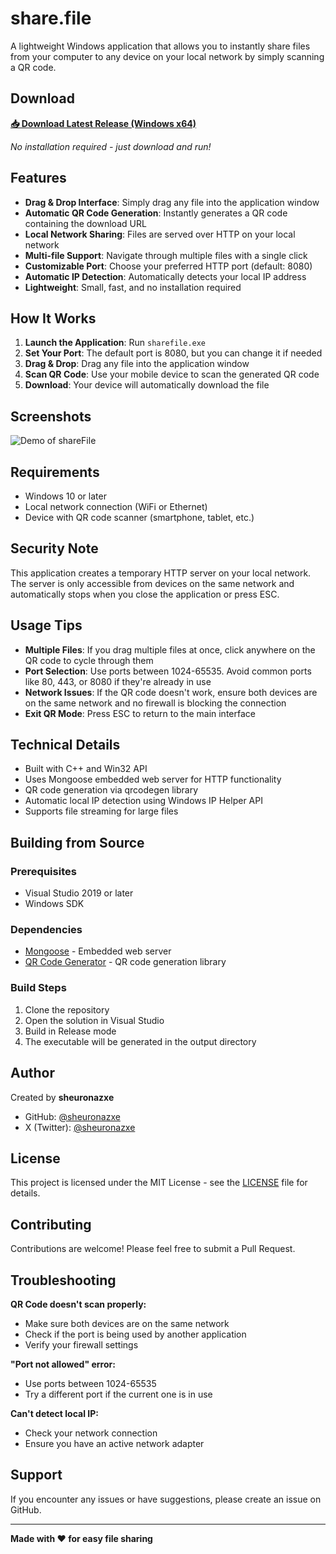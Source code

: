 # share.file

A lightweight Windows application that allows you to instantly share files from your computer to any device on your local network by simply scanning a QR code.

## Download

**[📥 Download Latest Release (Windows x64)](https://github.com/sheuronazxe/sharefile/raw/refs/heads/main/release-x64/sharefile.exe)**

*No installation required - just download and run!*

## Features

- **Drag & Drop Interface**: Simply drag any file into the application window
- **Automatic QR Code Generation**: Instantly generates a QR code containing the download URL
- **Local Network Sharing**: Files are served over HTTP on your local network
- **Multi-file Support**: Navigate through multiple files with a single click
- **Customizable Port**: Choose your preferred HTTP port (default: 8080)
- **Automatic IP Detection**: Automatically detects your local IP address
- **Lightweight**: Small, fast, and no installation required

## How It Works

1. **Launch the Application**: Run `sharefile.exe`
2. **Set Your Port**: The default port is 8080, but you can change it if needed
3. **Drag & Drop**: Drag any file into the application window
4. **Scan QR Code**: Use your mobile device to scan the generated QR code
5. **Download**: Your device will automatically download the file

## Screenshots

![Demo of shareFile](demo/demo.gif)

## Requirements

- Windows 10 or later
- Local network connection (WiFi or Ethernet)
- Device with QR code scanner (smartphone, tablet, etc.)

## Security Note

This application creates a temporary HTTP server on your local network. The server is only accessible from devices on the same network and automatically stops when you close the application or press ESC.

## Usage Tips

- **Multiple Files**: If you drag multiple files at once, click anywhere on the QR code to cycle through them
- **Port Selection**: Use ports between 1024-65535. Avoid common ports like 80, 443, or 8080 if they're already in use
- **Network Issues**: If the QR code doesn't work, ensure both devices are on the same network and no firewall is blocking the connection
- **Exit QR Mode**: Press ESC to return to the main interface

## Technical Details

- Built with C++ and Win32 API
- Uses Mongoose embedded web server for HTTP functionality
- QR code generation via qrcodegen library
- Automatic local IP detection using Windows IP Helper API
- Supports file streaming for large files

## Building from Source

### Prerequisites
- Visual Studio 2019 or later
- Windows SDK

### Dependencies
- [Mongoose](https://github.com/cesanta/mongoose) - Embedded web server
- [QR Code Generator](https://github.com/nayuki/QR-Code-generator) - QR code generation library

### Build Steps
1. Clone the repository
2. Open the solution in Visual Studio
3. Build in Release mode
4. The executable will be generated in the output directory

## Author

Created by **sheuronazxe**

- GitHub: [@sheuronazxe](https://github.com/sheuronazxe)
- X (Twitter): [@sheuronazxe](https://x.com/sheuronazxe)

## License

This project is licensed under the MIT License - see the [LICENSE](LICENSE) file for details.

## Contributing

Contributions are welcome! Please feel free to submit a Pull Request.

## Troubleshooting

**QR Code doesn't scan properly:**
- Make sure both devices are on the same network
- Check if the port is being used by another application
- Verify your firewall settings

**"Port not allowed" error:**
- Use ports between 1024-65535
- Try a different port if the current one is in use

**Can't detect local IP:**
- Check your network connection
- Ensure you have an active network adapter

## Support

If you encounter any issues or have suggestions, please create an issue on GitHub.

---

**Made with ❤️ for easy file sharing**
